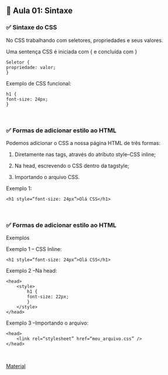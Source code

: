 ## 📝 Aula 01: Sintaxe

### ✅ Sintaxe do CSS

No CSS trabalhando com seletores, propriedades e seus valores.

Uma sentença CSS é iniciada com { e concluída com }

```
Seletor {
propriedade: valor;
}
```

Exemplo de CSS funcional:

```
h1 {
font-size: 24px;
}
```

<br>

### ✅ Formas de adicionar estilo ao HTML

Podemos adicionar o CSS a nossa página HTML de três formas:

1. Diretamente nas tags, através do atributo style–CSS inline;

2. Na head, escrevendo o CSS dentro da tagstyle;

3. Importando o arquivo CSS.

Exemplo 1:

```
<h1 style=“font-size: 24px”>Olá CSS</h1>
```

<br>

### ✅ Formas de adicionar estilo ao HTML

Exemplos

Exemplo 1 – CSS Inline:

```
<h1 style=“font-size: 24px”>Olá CSS</h1>
```

Exemplo 2 –Na head:

```
<head>
    <style>
        h1 {
        font-size: 22px;
        }
    </style>
</head>
```

Exemplo 3 –Importando o arquivo:

```
<head>
    <link rel=“stylesheet” href=“meu_arquivo.css” />
</head>
```

<br>

[Material](<./Conheça a sintaxe do CSS.pdf>)
